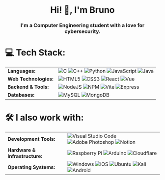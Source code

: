 
<h1 align="center">Hi! 👋, I'm Bruno</h1>
<h3 align="center">I'm a Computer Engineering student with a love for cybersecurity.</h3>

# 💻 Tech Stack:

<table style="border: none;">
  <tr>
    <td><b>Languages:</b></td>
    <td>
      <img src="https://ziadoua.github.io/m3-Markdown-Badges/badges/C/c2.svg" alt="C">
      <img src="https://ziadoua.github.io/m3-Markdown-Badges/badges/C++/c++2.svg" alt="C++">
      <img src="https://ziadoua.github.io/m3-Markdown-Badges/badges/Python/python3.svg" alt="Python">
      <img src="https://ziadoua.github.io/m3-Markdown-Badges/badges/Javascript/javascript3.svg" alt="JavaScript">
      <img src="https://ziadoua.github.io/m3-Markdown-Badges/badges/Java/java1.svg" alt="Java">
    </td>
  </tr>
  <tr>
    <td><b>Web Technologies:</b></td>
    <td>
      <img src="https://ziadoua.github.io/m3-Markdown-Badges/badges/HTML/html1.svg" alt="HTML5">
      <img src="https://ziadoua.github.io/m3-Markdown-Badges/badges/CSS/css1.svg" alt="CSS3">
      <img src="https://ziadoua.github.io/m3-Markdown-Badges/badges/React/react2.svg" alt="React">
      <img src="https://ziadoua.github.io/m3-Markdown-Badges/badges/Vue/vue1.svg" alt="Vue">
    </td>
  </tr>
  <tr>
    <td><b>Backend & Tools:</b></td>
    <td>
      <img src="https://ziadoua.github.io/m3-Markdown-Badges/badges/NodeJS/nodejs1.svg" alt="NodeJS">
      <img src="https://ziadoua.github.io/m3-Markdown-Badges/badges/npm/npm2.svg" alt="NPM">
      <img src="https://ziadoua.github.io/m3-Markdown-Badges/badges/ViteJS/vitejs2.svg" alt="Vite">
      <img src="https://ziadoua.github.io/m3-Markdown-Badges/badges/Express/express1.svg" alt="Express">
    </td>
  </tr>
  <tr>
    <td><b>Databases:</b></td>
    <td>
      <img src="https://ziadoua.github.io/m3-Markdown-Badges/badges/MySQL/mysql2.svg" alt="MySQL">
      <img src="https://ziadoua.github.io/m3-Markdown-Badges/badges/MongoDB/mongodb2.svg" alt="MongoDB">
    </td>
  </tr>
</table>

# 🛠️ I also work with:

<table style="border: none;">
  <tr>
    <td><b>Development Tools:</b></td>
    <td>
      <img src="https://ziadoua.github.io/m3-Markdown-Badges/badges/VisualStudioCode/visualstudiocode2.svg" alt="Visual Studio Code">
      <img src="https://ziadoua.github.io/m3-Markdown-Badges/badges/Photoshop/photoshop1.svg" alt="Adobe Photoshop">
      <img src="https://ziadoua.github.io/m3-Markdown-Badges/badges/Notion/notion1.svg" alt="Notion">
    </td>
  </tr>
  <tr>
    <td><b>Hardware & Infrastructure:</b></td>
    <td>
      <img src="https://ziadoua.github.io/m3-Markdown-Badges/badges/RaspberryPI/raspberrypi1.svg" alt="Raspberry Pi">
      <img src="https://ziadoua.github.io/m3-Markdown-Badges/badges/Arduino/arduino1.svg" alt="Arduino">
      <img src="https://ziadoua.github.io/m3-Markdown-Badges/badges/Cloudflare/cloudflare2.svg" alt="Cloudflare">
    </td>
  </tr>
  <tr>
    <td><b>Operating Systems:</b></td>
    <td>
      <img src="https://ziadoua.github.io/m3-Markdown-Badges/badges/Windows/windows2.svg" alt="Windows">
      <img src="https://ziadoua.github.io/m3-Markdown-Badges/badges/iOS/ios1.svg" alt="iOS">
      <img src="https://ziadoua.github.io/m3-Markdown-Badges/badges/Ubuntu/ubuntu1.svg" alt="Ubuntu">
      <img src="https://ziadoua.github.io/m3-Markdown-Badges/badges/KaliLinux/kalilinux1.svg" alt="Kali">
      <img src="https://ziadoua.github.io/m3-Markdown-Badges/badges/Android/android2.svg" alt="Android">
    </td>
  </tr>
</table>

<!-- I was kinda lazy doing this lol -->
